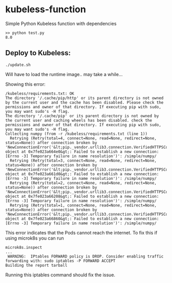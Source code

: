 # kubeless-function
Simple Python Kubeless function with dependencies


```
>> python test.py
8.0
```

## Deploy to Kubeless:

```
./update.sh
```

Will have to load the runtime image.. may take a while...


Showing this error:
```
/kubeless/requirements.txt: OK
The directory '/.cache/pip/http' or its parent directory is not owned by the current user and the cache has been disabled. Please check the permissions and owner of that directory. If executing pip with sudo, you may want sudo's -H flag.
The directory '/.cache/pip' or its parent directory is not owned by the current user and caching wheels has been disabled. check the permissions and owner of that directory. If executing pip with sudo, you may want sudo's -H flag.
Collecting numpy (from -r /kubeless/requirements.txt (line 1))
  Retrying (Retry(total=4, connect=None, read=None, redirect=None, status=None)) after connection broken by 'NewConnectionError('&lt;pip._vendor.urllib3.connection.VerifiedHTTPSConnection object at 0x7fe023a664e0&gt;: Failed to establish a new connection: [Errno -3] Temporary failure in name resolution')': /simple/numpy/
  Retrying (Retry(total=3, connect=None, read=None, redirect=None, status=None)) after connection broken by 'NewConnectionError('&lt;pip._vendor.urllib3.connection.VerifiedHTTPSConnection object at 0x7fe023a661d0&gt;: Failed to establish a new connection: [Errno -3] Temporary failure in name resolution')': /simple/numpy/
  Retrying (Retry(total=2, connect=None, read=None, redirect=None, status=None)) after connection broken by 'NewConnectionError('&lt;pip._vendor.urllib3.connection.VerifiedHTTPSConnection object at 0x7fe023a66208&gt;: Failed to establish a new connection: [Errno -3] Temporary failure in name resolution')': /simple/numpy/
  Retrying (Retry(total=1, connect=None, read=None, redirect=None, status=None)) after connection broken by 'NewConnectionError('&lt;pip._vendor.urllib3.connection.VerifiedHTTPSConnection object at 0x7fe023a66860&gt;: Failed to establish a new connection: [Errno -3] Temporary failure in name resolution')': /simple/numpy/
```

This error indicates that the Pods cannot reach the internet. To fix this if using microk8s you can run

```
microk8s.inspect
...
 WARNING:  IPtables FORWARD policy is DROP. Consider enabling traffic forwarding with: sudo iptables -P FORWARD ACCEPT 
Building the report tarball

```

Running this iptables command should fix the issue.